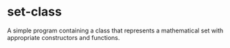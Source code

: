 # set-class

A simple program containing a class that represents a mathematical set with appropriate constructors and functions.
